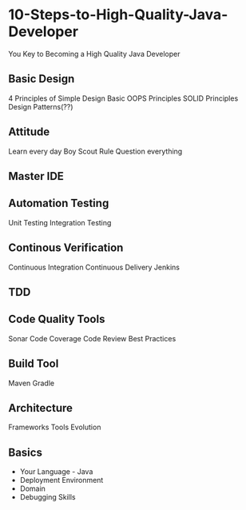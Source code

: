# 10-Steps-to-High-Quality-Java-Developer
You Key to Becoming a High Quality Java Developer

## Basic Design
4 Principles of Simple Design
Basic OOPS Principles
SOLID Principles
Design Patterns(??)

## Attitude
Learn every day
Boy Scout Rule
Question everything

## Master IDE

## Automation Testing
Unit Testing
Integration Testing

## Continous Verification
Continuous Integration
Continuous Delivery
Jenkins

## TDD

## Code Quality Tools
Sonar
Code Coverage
Code Review Best Practices

## Build Tool
Maven
Gradle

## Architecture
Frameworks
Tools
Evolution

## Basics
- Your Language - Java
- Deployment Environment
- Domain
- Debugging Skills
